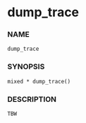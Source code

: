 # dump_trace

### NAME

    dump_trace

### SYNOPSIS

    mixed * dump_trace()

### DESCRIPTION

    TBW

